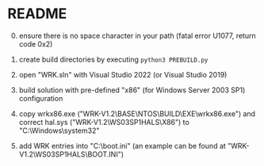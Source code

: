 # README

0. ensure there is no space character in your path (fatal error U1077, return code 0x2)

1. create build directories by executing `python3 PREBUILD.py`

2. open "WRK.sln" with Visual Studio 2022 (or Visual Studio 2019)

3. build solution with pre-defined "x86" (for Windows Server 2003 SP1) configuration

4. copy wrkx86.exe ("WRK-V1.2\BASE\NTOS\BUILD\EXE\wrkx86.exe") and correct hal.sys ("WRK-V1.2\WS03SP1HALS\X86") to "C:\Windows\system32"

5. add WRK entries into "C:\boot.ini" (an example can be found at "WRK-V1.2\WS03SP1HALS\BOOT.INI")
